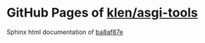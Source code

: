 GitHub Pages of [klen/asgi-tools](https://github.com/klen/asgi-tools.git)
===
Sphinx html documentation of [ba8af87e](https://github.com/klen/asgi-tools/tree/ba8af87e4335dbcf9ab6f9d73e39b2b7bca185f2)
